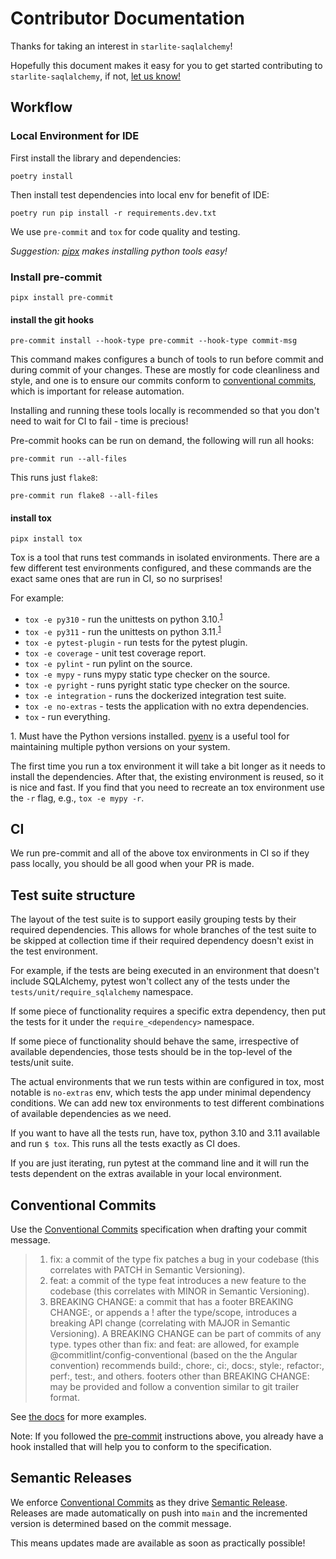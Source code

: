 # Contributor Documentation

Thanks for taking an interest in `starlite-saqlalchemy`!

Hopefully this document makes it easy for you to get started contributing to `starlite-saqlalchemy`,
if not, [let us know!](https://github.com/topsport-com-au/starlite-saqlalchemy/issues)

## Workflow

### Local Environment for IDE

First install the library and dependencies:

`poetry install`

Then install test dependencies into local env for benefit of IDE:

`poetry run pip install -r requirements.dev.txt`

We use `pre-commit` and `tox` for code quality and testing.

_Suggestion: [pipx](https://pypa.github.io/pipx/) makes installing python tools easy!_

### Install pre-commit

`pipx install pre-commit`

#### install the git hooks

`pre-commit install --hook-type pre-commit --hook-type commit-msg`

This command makes configures a bunch of tools to run before commit and during commit of your
changes. These are mostly for code cleanliness and style, and one is to ensure our commits conform
to [conventional commits](https://www.conventionalcommits.org), which is important for release
automation.

Installing and running these tools locally is recommended so that you don't need to wait for CI to
fail - time is precious!

Pre-commit hooks can be run on demand, the following will run all hooks:

`pre-commit run --all-files`

This runs just `flake8`:

`pre-commit run flake8 --all-files`

#### install tox

`pipx install tox`

Tox is a tool that runs test commands in isolated environments. There are a few different test
environments configured, and these commands are the exact same ones that are run in CI, so no
surprises!

For example:

- `tox -e py310` - run the unittests on python 3.10.<sup>[1](#tox1)</sup>
- `tox -e py311` - run the unittests on python 3.11.<sup>[1](#tox1)</sup>
- `tox -e pytest-plugin` - run tests for the pytest plugin.
- `tox -e coverage` - unit test coverage report.
- `tox -e pylint` - run pylint on the source.
- `tox -e mypy` - runs mypy static type checker on the source.
- `tox -e pyright` - runs pyright static type checker on the source.
- `tox -e integration` - runs the dockerized integration test suite.
- `tox -e no-extras` - tests the application with no extra dependencies.
- `tox` - run everything.

<a name="tox1">1</a>. Must have the Python versions installed.
[pyenv](https://github.com/pyenv/pyenv) is a useful tool for maintaining multiple python versions on
your system.

The first time you run a tox environment it will take a bit longer as it needs to install the
dependencies. After that, the existing environment is reused, so it is nice and fast. If you find
that you need to recreate an tox environment use the `-r` flag, e.g., `tox -e mypy -r`.

## CI

We run pre-commit and all of the above tox environments in CI so if they pass locally, you should
be all good when your PR is made.

## Test suite structure

The layout of the test suite is to support easily grouping tests by their required dependencies.
This allows for whole branches of the test suite to be skipped at collection time if their required
dependency doesn't exist in the test environment.

For example, if the tests are being executed in an environment that doesn't include SQLAlchemy,
pytest won't collect any of the tests under the `tests/unit/require_sqlalchemy` namespace.

If some piece of functionality requires a specific extra dependency, then put the tests for it under
the `require_<dependency>` namespace.

If some piece of functionality should behave the same, irrespective of available dependencies,
those tests should be in the top-level of the tests/unit suite.

The actual environments that we run tests within are configured in tox, most notable is `no-extras`
env, which tests the app under minimal dependency conditions. We can add new tox environments to
test different combinations of available dependencies as we need.

If you want to have all the tests run, have tox, python 3.10 and 3.11 available and run `$ tox`.
This runs all the tests exactly as CI does.

If you are just iterating, run pytest at the command line and it will run the tests dependent
on the extras available in your local environment.

## Conventional Commits

Use the [Conventional Commits](https://www.conventionalcommits.org/en/v1.0.0/) specification when
drafting your commit message.

> 1. fix: a commit of the type fix patches a bug in your codebase (this correlates with PATCH in
>    Semantic Versioning).
> 2. feat: a commit of the type feat introduces a new feature to the codebase (this correlates with
>    MINOR in Semantic Versioning).
> 3. BREAKING CHANGE: a commit that has a footer BREAKING CHANGE:, or appends a ! after the
>    type/scope, introduces a breaking API change (correlating with MAJOR in Semantic Versioning). A BREAKING CHANGE can be part of commits of any type.
>    types other than fix: and feat: are allowed, for example @commitlint/config-conventional (based on the the Angular convention) recommends build:, chore:, ci:, docs:, style:, refactor:, perf:, test:, and others.
>    footers other than BREAKING CHANGE: <description> may be provided and follow a convention similar to git trailer format.

See [the docs](https://www.conventionalcommits.org/en/v1.0.0/) for more examples.

Note: If you followed the [pre-commit](#install-pre-commit) instructions above, you already have a
hook installed that will help you to conform to the specification.

## Semantic Releases

We enforce [Conventional Commits](#conventional-commits) as they drive
[Semantic Release](https://python-semantic-release.readthedocs.io/en/latest/#). Releases are made
automatically on push into `main` and the incremented version is determined based on the commit
message.

This means updates made are available as soon as practically possible!
